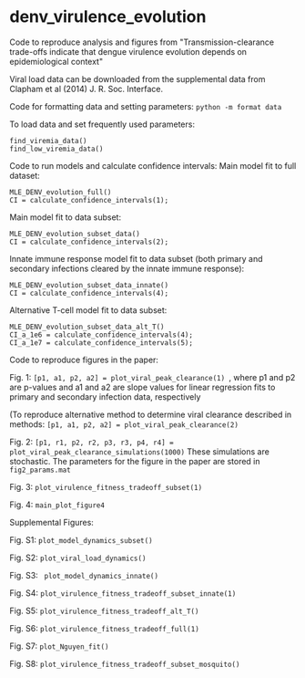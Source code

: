 # denv_virulence_evolution
Code to reproduce analysis and figures from  "Transmission-clearance trade-offs indicate that dengue virulence evolution depends on epidemiological context"

Viral load data can be downloaded from the supplemental data from Clapham et al (2014) J. R. Soc. Interface. 

Code for formatting data and setting parameters: 
```python -m format data```

To load data and set frequently used parameters: 
```
find_viremia_data()
find_low_viremia_data()
```

Code to run models and calculate confidence intervals: 
Main model fit to full dataset:
```
MLE_DENV_evolution_full()
CI = calculate_confidence_intervals(1); 
```

Main model fit to data subset:
```
MLE_DENV_evolution_subset_data()
CI = calculate_confidence_intervals(2); 
```

Innate immune response model fit to data subset (both primary and secondary infections cleared by the innate immune response): 
```
MLE_DENV_evolution_subset_data_innate()
CI = calculate_confidence_intervals(4); 
```

Alternative T-cell model fit to data subset:
```
MLE_DENV_evolution_subset_data_alt_T()
CI_a_1e6 = calculate_confidence_intervals(4); 
CI_a_1e7 = calculate_confidence_intervals(5);
```

Code to reproduce figures in the paper:

Fig. 1: ```[p1, a1, p2, a2] = plot_viral_peak_clearance(1) ```, where p1 and p2 are p-values and a1 and a2 are slope values for linear regression fits to primary and secondary infection data, respectively

(To reproduce alternative method to determine viral clearance described in methods: ```[p1, a1, p2, a2] = plot_viral_peak_clearance(2) ```

Fig. 2: ```[p1, r1, p2, r2, p3, r3, p4, r4] = plot_viral_peak_clearance_simulations(1000)```
These simulations are stochastic. The parameters for the figure in the paper are stored in ```fig2_params.mat```

Fig. 3: ```plot_virulence_fitness_tradeoff_subset(1)```

Fig. 4: ```main_plot_figure4```

Supplemental Figures: 

Fig. S1: ```plot_model_dynamics_subset()```

Fig. S2: ```plot_viral_load_dynamics()```

Fig. S3: ``` plot_model_dynamics_innate()```

Fig. S4: ```plot_virulence_fitness_tradeoff_subset_innate(1)```

Fig. S5: ```plot_virulence_fitness_tradeoff_alt_T()```

Fig. S6:  ```plot_virulence_fitness_tradeoff_full(1)```

Fig. S7: ```plot_Nguyen_fit()```

Fig. S8:  ```plot_virulence_fitness_tradeoff_subset_mosquito()```
